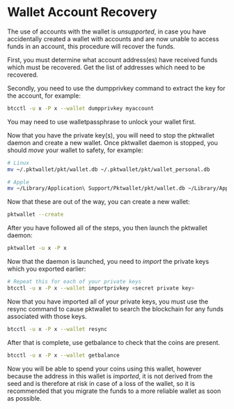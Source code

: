 # Wallet Account Recovery

The use of accounts with the wallet is *unsupported*, in case you have accidentally created a wallet with accounts and are now unable to access funds in an account, this procedure will recover the funds.

First, you must determine what account address(es) have received funds which must be recovered. Get the list of addresses which need to be recovered.

Secondly, you need to use the dumpprivkey command to extract the key for the account, for example:

```sh
btcctl -u x -P x --wallet dumpprivkey myaccount
```

You may need to use walletpassphrase to unlock your wallet first.

Now that you have the private key(s), you will need to stop the pktwallet daemon and create a new wallet. Once pktwallet daemon is stopped, you should *move* your wallet to safety, for example:

```sh
# Linux
mv ~/.pktwallet/pkt/wallet.db ~/.pktwallet/pkt/wallet_personal.db

# Apple
mv ~/Library/Application\ Support/Pktwallet/pkt/wallet.db ~/Library/Application\ Support/Pktwallet/pkt/wallet_personal.db
```

Now that these are out of the way, you can create a new wallet:

```sh
pktwallet --create
```

After you have followed all of the steps, you then launch the pktwallet daemon:

```sh
pktwallet -u x -P x
```

Now that the daemon is launched, you need to *import* the private keys which you exported earlier:

```sh
# Repeat this for each of your private keys
btcctl -u x -P x --wallet importprivkey <secret private key>
```

Now that you have imported all of your private keys, you must use the resync command to cause pktwallet to search the blockchain for any funds associated with those keys.

```sh
btcctl -u x -P x --wallet resync
```

After that is complete, use getbalance to check that the coins are present.

```sh
btcctl -u x -P x --wallet getbalance
```

Now you will be able to spend your coins using this wallet, however because the address in this wallet is *imported*, it is not derived from the seed and is therefore at risk in case of a loss of the wallet, so it is recommended that you migrate the funds to a more reliable wallet as soon as possible.
